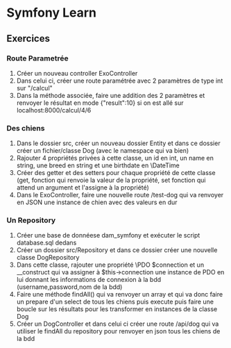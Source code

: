 # Symfony Learn

## Exercices
### Route Parametrée
1. Créer un nouveau controller ExoController
2. Dans celui ci, créer une route paramétrée avec 2 paramètres de type int sur "/calcul"
3. Dans la méthode associée, faire une addition des 2 paramètres et renvoyer le résultat en mode {"result":10}  si on est allé sur localhost:8000/calcul/4/6

### Des chiens
1. Dans le dossier src, créer un nouveau dossier Entity et dans ce dossier créer un fichier/classe Dog (avec le namespace qui va bien)
2. Rajouter 4 propriétés privées à cette classe, un id en int, un name en string, une breed en string et une birthdate en \DateTime
3. Créer des getter et des setters pour chaque propriété de cette classe (get, fonction qui renvoie la valeur de la propriété, set fonction qui attend un argument et l'assigne à la propriété)
4. Dans le ExoController, faire une nouvelle route /test-dog qui va renvoyer en JSON une instance de chien avec des valeurs en dur

### Un Repository
1. Créer une base de donnéese dam_symfony et exécuter le script database.sql dedans
2. Créer un dossier src/Repository et dans ce dossier créer une nouvelle classe DogRepository
3. Dans cette classe, rajouter une propriété \PDO $connection et un __construct qui va assigner à $this->connection une instance de PDO en lui donnant les informations de connexion à la bdd (username,password,nom de la bdd)
4. Faire une méthode findAll() qui va renvoyer un array et qui va donc faire un prepare d'un select de tous les chiens puis execute puis faire une boucle sur les résultats pour les transformer en instances de la classe Dog
5. Créer un DogController et dans celui ci créer une route /api/dog qui va utiliser le findAll du repository pour renvoyer en json tous les chiens de la bdd